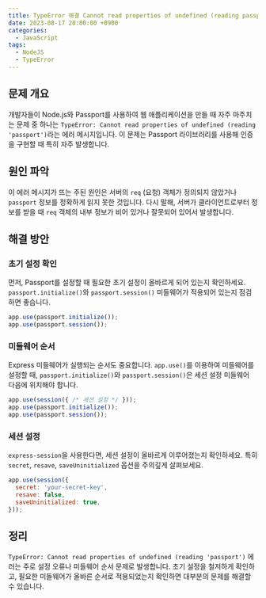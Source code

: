 ```yaml
---
title: TypeError 해결 Cannot read properties of undefined (reading passport)
date: 2023-08-17 20:00:00 +0900
categories:
  - JavaScript
tags:
  - NodeJS
  - TypeError
---
```


## 문제 개요

개발자들이 Node.js와 Passport를 사용하여 웹 애플리케이션을 만들 때 자주 마주치는 문제 중 하나는 `TypeError: Cannot read properties of undefined (reading 'passport')`라는 에러 메시지입니다. 이 문제는 Passport 라이브러리를 사용해 인증을 구현할 때 특히 자주 발생합니다. 

## 원인 파악

이 에러 메시지가 뜨는 주된 원인은 서버의 `req` (요청) 객체가 정의되지 않았거나 `passport` 정보를 정확하게 읽지 못한 것입니다. 다시 말해, 서버가 클라이언트로부터 정보를 받을 때 `req` 객체의 내부 정보가 비어 있거나 잘못되어 있어서 발생합니다.

## 해결 방안

### 초기 설정 확인

먼저, Passport를 설정할 때 필요한 초기 설정이 올바르게 되어 있는지 확인하세요. `passport.initialize()`와 `passport.session()` 미들웨어가 적용되어 있는지 점검하면 좋습니다.

```javascript
app.use(passport.initialize());
app.use(passport.session());
```

### 미들웨어 순서

Express 미들웨어가 실행되는 순서도 중요합니다. `app.use()`를 이용하여 미들웨어를 설정할 때, `passport.initialize()`와 `passport.session()`은 세션 설정 미들웨어 다음에 위치해야 합니다.

```javascript
app.use(session({ /* 세션 설정 */ }));
app.use(passport.initialize());
app.use(passport.session());
```

### 세션 설정

`express-session`을 사용한다면, 세션 설정이 올바르게 이루어졌는지 확인하세요. 특히 `secret`, `resave`, `saveUninitialized` 옵션을 주의깊게 살펴보세요.

```javascript
app.use(session({
  secret: 'your-secret-key',
  resave: false,
  saveUninitialized: true,
}));
```

## 정리

`TypeError: Cannot read properties of undefined (reading 'passport')` 에러는 주로 설정 오류나 미들웨어 순서 문제로 발생합니다. 초기 설정을 철저하게 확인하고, 필요한 미들웨어가 올바른 순서로 적용되었는지 확인하면 대부분의 문제를 해결할 수 있습니다.